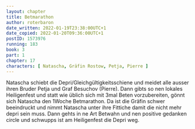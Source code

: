 ```yaml
---
layout: chapter
title: Betmarathon
author: roterbaron
date_written: 2022-01-19T23:38:00UTC+1
date_copied: 2022-01-20T09:36:00UTC+1
postID: 1573976
running: 183
book: 3
part: 1
chapter: 17
characters: [ Natascha, Gräfin Rostow, Petja, Pierre ]
---
```

Natascha schiebt die Depri/Gleichgültigkeitsschiene und meidet alle ausser ihren Bruder Petja und Graf Besuchov (Pierre). Dann gibts so nen lokales Heiligenfest und statt wie üblich sich mit 3mal Beten vorzubereiten, gönnt sich Natascha den 1Woche Betmarathon. Da ist die Gräfin schwer beeindruckt und nimmt Natascha unter ihre Fittiche damit die nicht mehr depri sein muss. Dann gehts in ne Art Betwahn und nen positive gedanken circle und schwupps ist am Heiligenfest die Depri weg.